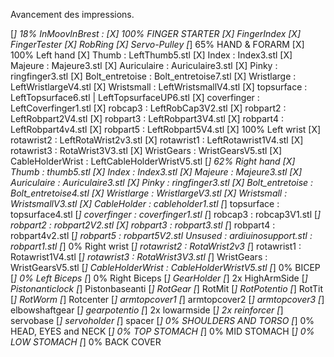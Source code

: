 Avancement des impressions.

[_] 18% InMoovInBrest :
	[X] 100% FINGER STARTER
		[X] FingerIndex
		[X] FingerTester
		[X] RobRing
		[X] Servo-Pulley
	[_] 65% HAND & FORARM
		[X] 100% Left hand
			[X] Thumb : LeftThumb5.stl
			[X] Index : Index3.stl
			[X] Majeure : Majeure3.stl
			[X] Auriculaire : Auriculaire3.stl
			[X] Pinky : ringfinger3.stl
			[X] Bolt_entretoise : Bolt_entretoise7.stl
			[X] Wristlarge : LeftWristlargeV4.stl
			[X] Wristsmall : LeftWristsmallV4.stl
			[X] topsurface : LeftTopsurface6.stl | LeftTopsurfaceUP6.stl
			[X] coverfinger : LeftCoverfinger1.stl
			[X] robcap3 : LeftRobCap3V2.stl
			[X] robpart2 : LeftRobpart2V4.stl
			[X] robpart3 : LeftRobpart3V4.stl
			[X] robpart4 : LeftRobpart4v4.stl
			[X] robpart5 : LeftRobpart5V4.stl
		[X] 100% Left wrist
			[X] rotawrist2 : LeftRotaWrist2v3.stl
			[X] rotawrist1 : LeftRotawrist1V4.stl
			[X] rotawrist3 : RotaWrist3V3.stl
			[X] WristGears : WristGearsV5.stl
			[X] CableHolderWrist : LeftCableHolderWristV5.stl
		[_] 62% Right hand
			[X] Thumb : thumb5.stl
			[X] Index : Index3.stl
			[X] Majeure : Majeure3.stl
			[X] Auriculaire : Auriculaire3.stl
			[X] Pinky : ringfinger3.stl
			[X] Bolt_entretoise : Bolt_entretoise4.stl
			[X] Wristlarge : WristlargeV3.stl
			[X] Wristsmall : WristsmallV3.stl
			[X] CableHolder : cableholder1.stl
			[_] topsurface : topsurface4.stl
			[_] coverfinger : coverfinger1.stl
			[_] robcap3 : robcap3V1.stl
			[_] robpart2 : robpart2V2.stl
			[X] robpart3 : robpart3.stl
			[_] robpart4 : robpart4v2.stl
			[_] robpart5 : robpart5V2.stl
		Unsused
			: ardiuinosupport.stl
			: robpart1.stl
		[_] 0% Right wrist
			[_] rotawrist2 : RotaWrist2v3
			[_] rotawrist1 : Rotawrist1V4.stl
			[_] rotawrist3 : RotaWrist3V3.stl
			[_] WristGears : WristGearsV5.stl
			[_] CableHolderWrist : CableHolderWristV5.stl
	[_] 0% BICEP
		[_] 0% Left Biceps
		[_] 0% Right Biceps
			[_] GearHolder
			[_] 2x HighArmSide
			[_] Pistonanticlock
			[_] Pistonbaseanti
			[_] RotGear
			[_] RotMit
			[_] RotPotentio
			[_] RotTit
			[_] RotWorm
			[_] Rotcenter
			[_] armtopcover1
			[_] armtopcover2
			[_] armtopcover3
			[_] elbowshaftgear
			[_] gearpotentio
			[_] 2x lowarmside
			[_] 2x reinforcer
			[_] servobase
			[_] servoholder
			[_] spacer
	[_] 0% SHOULDERS AND TORSO
	[_] 0% HEAD, EYES and NECK
	[_] 0% TOP STOMACH
	[_] 0% MID STOMACH
	[_] 0% LOW STOMACH
	[_] 0% BACK COVER
